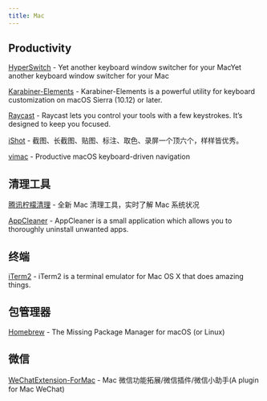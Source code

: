 ```yaml
---
title: Mac
---
```


## Productivity

[HyperSwitch](https://bahoom.com/hyperswitch) - Yet another keyboard window switcher for your MacYet another keyboard window switcher for your Mac

[Karabiner-Elements](https://karabiner-elements.pqrs.org/) - Karabiner-Elements is a powerful utility for keyboard customization on macOS Sierra (10.12) or later.

[Raycast](https://raycast.com/) - Raycast lets you control your tools with a few keystrokes. It’s designed to keep you focused.

[iShot](https://www.better365.cn/ishot.html) - 截图、长截图、贴图、标注、取色、录屏一个顶六个，样样皆优秀。

[vimac](https://vimacapp.com/) - Productive macOS keyboard-driven navigation

## 清理工具

[腾讯柠檬清理](https://lemon.qq.com/) - 全新 Mac 清理工具，实时了解 Mac 系统状况

[AppCleaner](https://freemacsoft.net/appcleaner/) - AppCleaner is a small application which allows you to thoroughly uninstall unwanted apps.

## 终端

[iTerm2](https://iterm2.com/) - iTerm2 is a terminal emulator for Mac OS X that does amazing things.

## 包管理器

[Homebrew](https://brew.sh/) - The Missing Package Manager for macOS (or Linux)

## 微信

[WeChatExtension-ForMac](https://github.com/MustangYM/WeChatExtension-ForMac) - Mac 微信功能拓展/微信插件/微信小助手(A plugin for Mac WeChat)

